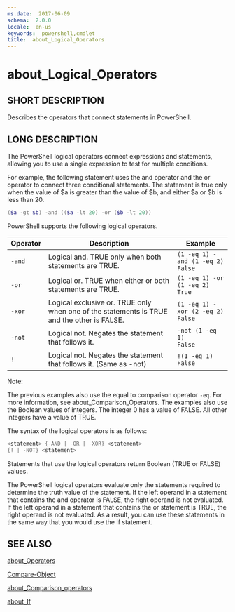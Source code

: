 ```yaml
---
ms.date:  2017-06-09
schema:  2.0.0
locale:  en-us
keywords:  powershell,cmdlet
title:  about_Logical_Operators
---
```


# about_Logical_Operators

## SHORT DESCRIPTION

Describes the operators that connect statements in PowerShell.

## LONG DESCRIPTION

The PowerShell logical operators connect expressions and statements,
allowing you to use a single expression to test for multiple conditions.

For example, the following statement uses the and operator and the or
operator to connect three conditional statements. The statement is true
only when the value of $a is greater than the value of $b, and either $a or
$b is less than 20.

```powershell
($a -gt $b) -and (($a -lt 20) -or ($b -lt 20))
```

PowerShell supports the following logical operators.

|Operator|Description|Example|
|---|---|---|
|`-and`|Logical and. TRUE only when both statements are TRUE.|`(1 -eq 1) -and (1 -eq 2)`<BR>`False`|
|`-or`|Logical or. TRUE when either or both statements are TRUE.|`(1 -eq 1) -or (1 -eq 2)`<BR>`True`|
|`-xor`|Logical exclusive or. TRUE only when one of the statements is TRUE and the other is FALSE.|`(1 -eq 1) -xor (2 -eq 2)`<BR>`False`|
|`-not`|Logical not. Negates the statement that follows it.|`-not (1 -eq 1)`<BR>`False`|
|`!`|Logical not. Negates the statement that follows it. (Same as -not)|`!(1 -eq 1)`<BR>`False`|

 Note:

 The previous examples also use the equal to comparison operator `-eq`. For
 more information, see about_Comparison_Operators. The examples also use
 the Boolean values of integers. The integer 0 has a value of FALSE. All
 other integers have a value of TRUE.

 The syntax of the logical operators is as follows:

```powershell
<statement> {-AND | -OR | -XOR} <statement>
{! | -NOT} <statement>
```

 Statements that use the logical operators return Boolean (TRUE or FALSE)
 values.

 The PowerShell logical operators evaluate only the statements required to
 determine the truth value of the statement. If the left operand in a
 statement that contains the and operator is FALSE, the right operand is
 not evaluated. If the left operand in a statement that contains the or
 statement is TRUE, the right operand is not evaluated. As a result, you
 can use these statements in the same way that you would use the If
 statement.

## SEE ALSO

[about_Operators](about_Operators.md)

[Compare-Object](../../Microsoft.PowerShell.Utility/Compare-Object.md)

[about_Comparison_operators](about_Comparison_Operators.md)

[about_If](about_If.md)
